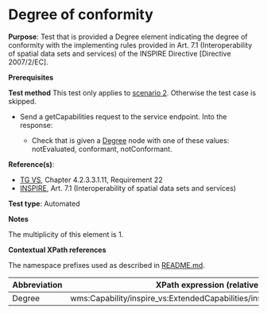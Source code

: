 # Degree of conformity

**Purpose**: Test that is provided a Degree element indicating the degree of conformity with the implementing rules provided in Art. 7.1 (Interoperability of spatial data sets and services) of the INSPIRE Directive [Directive 2007/2/EC].

**Prerequisites**

**Test method**
This test only applies to [scenario 2](./README.md#scenarios). Otherwise the test case is skipped.

* Send a getCapabilities request to the service endpoint. Into the response:

  * Check that is given a [Degree](#Degree) node with one of these values: notEvaluated, conformant, notConformant.

**Reference(s)**:
* [TG VS](./README.md#ref_TG_VS), Chapter 4.2.3.3.1.11, Requirement 22
* [INSPIRE](./README.md#ref_INSPIRE), Art. 7.1 (Interoperability of spatial data sets and services)

**Test type**: Automated

**Notes**

The multiplicity of this element is 1.

**Contextual XPath references**

The namespace prefixes used as described in [README.md](./README.md#namespaces).

Abbreviation                                               |  XPath expression (relative to wms:WMS_Capabilities)
---------------------------------------------------------- | -------------------------------------------------------------------------
Degree <a name="Degree"></a> | wms:Capability/inspire_vs:ExtendedCapabilities/inspire_common:Conformity/inspire_common:Degree